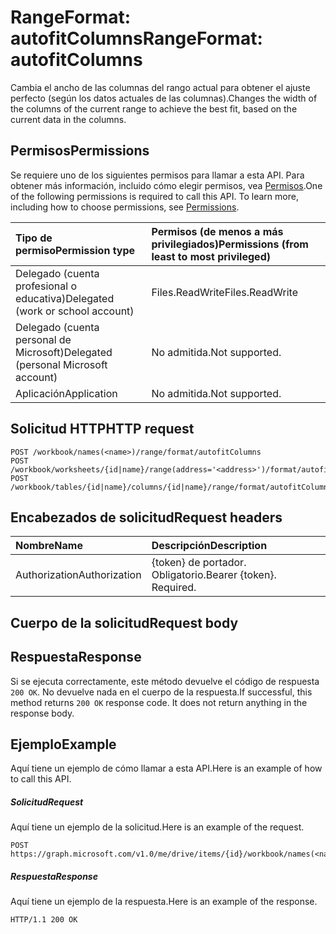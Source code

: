 # <a name="rangeformat-autofitcolumns"></a><span data-ttu-id="68705-101">RangeFormat: autofitColumns</span><span class="sxs-lookup"><span data-stu-id="68705-101">RangeFormat: autofitColumns</span></span>

<span data-ttu-id="68705-102">Cambia el ancho de las columnas del rango actual para obtener el ajuste perfecto (según los datos actuales de las columnas).</span><span class="sxs-lookup"><span data-stu-id="68705-102">Changes the width of the columns of the current range to achieve the best fit, based on the current data in the columns.</span></span>
## <a name="permissions"></a><span data-ttu-id="68705-103">Permisos</span><span class="sxs-lookup"><span data-stu-id="68705-103">Permissions</span></span>
<span data-ttu-id="68705-p101">Se requiere uno de los siguientes permisos para llamar a esta API. Para obtener más información, incluido cómo elegir permisos, vea [Permisos](../../../concepts/permissions_reference.md).</span><span class="sxs-lookup"><span data-stu-id="68705-p101">One of the following permissions is required to call this API. To learn more, including how to choose permissions, see [Permissions](../../../concepts/permissions_reference.md).</span></span>

|<span data-ttu-id="68705-106">Tipo de permiso</span><span class="sxs-lookup"><span data-stu-id="68705-106">Permission type</span></span>      | <span data-ttu-id="68705-107">Permisos (de menos a más privilegiados)</span><span class="sxs-lookup"><span data-stu-id="68705-107">Permissions (from least to most privileged)</span></span>              |
|:--------------------|:---------------------------------------------------------|
|<span data-ttu-id="68705-108">Delegado (cuenta profesional o educativa)</span><span class="sxs-lookup"><span data-stu-id="68705-108">Delegated (work or school account)</span></span> | <span data-ttu-id="68705-109">Files.ReadWrite</span><span class="sxs-lookup"><span data-stu-id="68705-109">Files.ReadWrite</span></span>    |
|<span data-ttu-id="68705-110">Delegado (cuenta personal de Microsoft)</span><span class="sxs-lookup"><span data-stu-id="68705-110">Delegated (personal Microsoft account)</span></span> | <span data-ttu-id="68705-111">No admitida.</span><span class="sxs-lookup"><span data-stu-id="68705-111">Not supported.</span></span>    |
|<span data-ttu-id="68705-112">Aplicación</span><span class="sxs-lookup"><span data-stu-id="68705-112">Application</span></span> | <span data-ttu-id="68705-113">No admitida.</span><span class="sxs-lookup"><span data-stu-id="68705-113">Not supported.</span></span> |

## <a name="http-request"></a><span data-ttu-id="68705-114">Solicitud HTTP</span><span class="sxs-lookup"><span data-stu-id="68705-114">HTTP request</span></span>
<!-- { "blockType": "ignored" } -->
```http
POST /workbook/names(<name>)/range/format/autofitColumns
POST /workbook/worksheets/{id|name}/range(address='<address>')/format/autofitColumns
POST /workbook/tables/{id|name}/columns/{id|name}/range/format/autofitColumns

```
## <a name="request-headers"></a><span data-ttu-id="68705-115">Encabezados de solicitud</span><span class="sxs-lookup"><span data-stu-id="68705-115">Request headers</span></span>
| <span data-ttu-id="68705-116">Nombre</span><span class="sxs-lookup"><span data-stu-id="68705-116">Name</span></span>       | <span data-ttu-id="68705-117">Descripción</span><span class="sxs-lookup"><span data-stu-id="68705-117">Description</span></span>|
|:---------------|:----------|
| <span data-ttu-id="68705-118">Authorization</span><span class="sxs-lookup"><span data-stu-id="68705-118">Authorization</span></span>  | <span data-ttu-id="68705-p102">{token} de portador. Obligatorio.</span><span class="sxs-lookup"><span data-stu-id="68705-p102">Bearer {token}. Required.</span></span> |

## <a name="request-body"></a><span data-ttu-id="68705-121">Cuerpo de la solicitud</span><span class="sxs-lookup"><span data-stu-id="68705-121">Request body</span></span>

## <a name="response"></a><span data-ttu-id="68705-122">Respuesta</span><span class="sxs-lookup"><span data-stu-id="68705-122">Response</span></span>

<span data-ttu-id="68705-p103">Si se ejecuta correctamente, este método devuelve el código de respuesta `200 OK`. No devuelve nada en el cuerpo de la respuesta.</span><span class="sxs-lookup"><span data-stu-id="68705-p103">If successful, this method returns `200 OK` response code. It does not return anything in the response body.</span></span>

## <a name="example"></a><span data-ttu-id="68705-125">Ejemplo</span><span class="sxs-lookup"><span data-stu-id="68705-125">Example</span></span>
<span data-ttu-id="68705-126">Aquí tiene un ejemplo de cómo llamar a esta API.</span><span class="sxs-lookup"><span data-stu-id="68705-126">Here is an example of how to call this API.</span></span>
##### <a name="request"></a><span data-ttu-id="68705-127">Solicitud</span><span class="sxs-lookup"><span data-stu-id="68705-127">Request</span></span>
<span data-ttu-id="68705-128">Aquí tiene un ejemplo de la solicitud.</span><span class="sxs-lookup"><span data-stu-id="68705-128">Here is an example of the request.</span></span>
<!-- {
  "blockType": "request",
  "name": "rangeformat_autofitcolumns"
}-->
```http
POST https://graph.microsoft.com/v1.0/me/drive/items/{id}/workbook/names(<name>)/range/format/autofitColumns
```

##### <a name="response"></a><span data-ttu-id="68705-129">Respuesta</span><span class="sxs-lookup"><span data-stu-id="68705-129">Response</span></span>
<span data-ttu-id="68705-130">Aquí tiene un ejemplo de la respuesta.</span><span class="sxs-lookup"><span data-stu-id="68705-130">Here is an example of the response.</span></span> 
<!-- {
  "blockType": "response",
  "truncated": true,
  "@odata.type": "microsoft.graph.none"
} -->
```http
HTTP/1.1 200 OK
```

<!-- uuid: 8fcb5dbc-d5aa-4681-8e31-b001d5168d79
2015-10-25 14:57:30 UTC -->
<!-- {
  "type": "#page.annotation",
  "description": "RangeFormat: autofitColumns",
  "keywords": "",
  "section": "documentation",
  "tocPath": ""
}-->